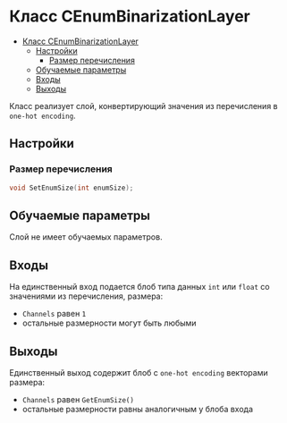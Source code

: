 # Класс CEnumBinarizationLayer

<!-- TOC -->

- [Класс CEnumBinarizationLayer](#класс-cenumbinarizationlayer)
    - [Настройки](#настройки)
        - [Размер перечисления](#размер-перечисления)
    - [Обучаемые параметры](#обучаемые-параметры)
    - [Входы](#входы)
    - [Выходы](#выходы)

<!-- /TOC -->

Класс реализует слой, конвертирующий значения из перечисления в `one-hot encoding`.

## Настройки

### Размер перечисления

```c++
void SetEnumSize(int enumSize);
```

## Обучаемые параметры

Слой не имеет обучаемых параметров.

## Входы

На единственный вход подается блоб типа данных `int` или `float` со значениями из перечисления, размера:

- `Channels` равен `1`
- остальные размерности могут быть любыми

## Выходы

Единственный выход содержит блоб с `one-hot encoding` векторами размера:

- `Channels` равен `GetEnumSize()`
- остальные размерности равны аналогичным у блоба входа
